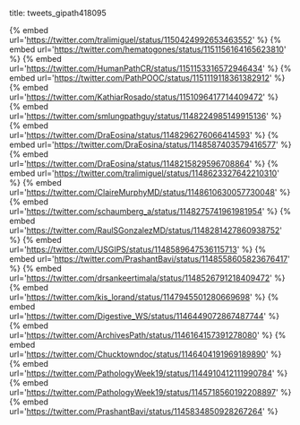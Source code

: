title: tweets_gipath418095

{% embed url='https://twitter.com/tralimiguel/status/1150424992653463552' %}
{% embed url='https://twitter.com/hematogones/status/1151156164165623810' %}
{% embed url='https://twitter.com/HumanPathCR/status/1151153316572946434' %}
{% embed url='https://twitter.com/PathPOOC/status/1151119118361382912' %}
{% embed url='https://twitter.com/KathiarRosado/status/1151096417714409472' %}
{% embed url='https://twitter.com/smlungpathguy/status/1148224985149915136' %}
{% embed url='https://twitter.com/DraEosina/status/1148296276066414593' %}
{% embed url='https://twitter.com/DraEosina/status/1148587403579416577' %}
{% embed url='https://twitter.com/DraEosina/status/1148215829596708864' %}
{% embed url='https://twitter.com/tralimiguel/status/1148623327642210310' %}
{% embed url='https://twitter.com/ClaireMurphyMD/status/1148610630057730048' %}
{% embed url='https://twitter.com/schaumberg_a/status/1148275741961981954' %}
{% embed url='https://twitter.com/RaulSGonzalezMD/status/1148281427860938752' %}
{% embed url='https://twitter.com/USGIPS/status/1148589647536115713' %}
{% embed url='https://twitter.com/PrashantBavi/status/1148558605823676417' %}
{% embed url='https://twitter.com/drsankeertimala/status/1148526791218409472' %}
{% embed url='https://twitter.com/kis_lorand/status/1147945501280669698' %}
{% embed url='https://twitter.com/Digestive_WS/status/1146449072867487744' %}
{% embed url='https://twitter.com/ArchivesPath/status/1146164157391278080' %}
{% embed url='https://twitter.com/Chucktowndoc/status/1146404191969189890' %}
{% embed url='https://twitter.com/PathologyWeek19/status/1144910412111990784' %}
{% embed url='https://twitter.com/PathologyWeek19/status/1145718560192208897' %}
{% embed url='https://twitter.com/PrashantBavi/status/1145834850928267264' %}
